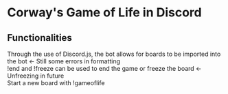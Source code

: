 # Corway's Game of Life in Discord   
## Functionalities  
Through the use of Discord.js, the bot allows for boards to be imported into the bot <- Still some errors in formatting   
!end and !freeze can be used to end the game or freeze the board <- Unfreezing in future    
Start a new board with !gameoflife  